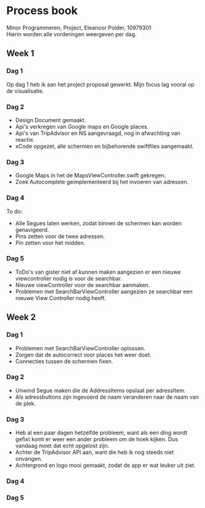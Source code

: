 # Process book
Minor Programmeren, Project, Eleanoor Polder, 10979301  
Hierin worden alle vorderingen weergeven per dag. 

## Week 1
### Dag 1
Op dag 1 heb ik aan het project proposal gewerkt. Mijn focus lag vooral op de visualisatie. 
### Dag 2
* Design Document gemaakt. 
* Api's verkregen van Google maps en Google places.
* Api's van TripAdvisor en NS aangevraagd, nog in afwachting van reactie. 
* xCode opgezet, alle schermen en bijbehorende swiftfiles aangemaakt. 
### Dag 3
* Google Maps in het de MapsViewController.swift gekregen. 
* Zoek Autocomplete geimplementeerd bij het invoeren van adressen. 
### Dag 4
To do:
* Alle Segues laten werken, zodat binnen de schermen kan worden genavigeerd.
* Pins zetten voor de twee adressen. 
* Pin zetten voor het midden. 
### Dag 5 
* ToDo's van gister niet af kunnen maken aangezien er een nieuwe viewcontroller nodig is voor de searchbar.
* Nieuwe viewController voor de searchbar aanmaken.
* Problemen met SearchBarViewController aangezien ze searchbar een nieuwe View Controller nodig heeft.

## Week 2
### Dag 1
* Problemen met SearchBarViewController oplossen.
* Zorgen dat de autocorrect voor places het weer doet.
* Connecties tussen de schermen fixen.
### Dag 2
* Unwind Segue maken die de AddressItems opslaat per adressItem.
* Als adressbuttons zijn ingevoerd de naam veranderen naar de naam van de plek. 
### Dag 3
* Heb al een paar dagen hetzelfde probleem, want als een ding wordt gefixt komt er weer een ander probleem om de hoek kijken.
Dus vandaag moet dat echt opgelost zijn. 
* Achter de TripAdvisor API aan, want die heb ik nog steeds niet onvangen. 
* Achtergrond en logo mooi gemaakt, zodat de app er wat leuker uit ziet.
### Dag 4

### Dag 5



